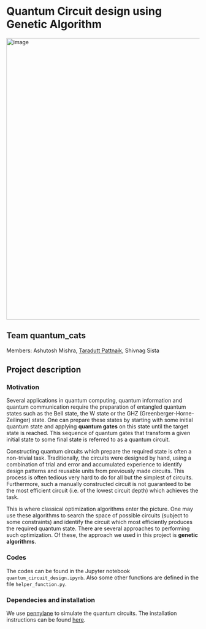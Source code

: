 # Quantum Circuit design using Genetic Algorithm
<img width="734" alt="image" src="https://user-images.githubusercontent.com/61776089/221965284-da1d37a4-b619-4e44-9365-8c53465852e6.png">



## Team quantum_cats
Members: Ashutosh Mishra, [Taradutt Pattnaik](https://staradutt.github.io/), Shivnag Sista

## Project description
### Motivation

Several applications in quantum computing, quantum information and quantum communication require the preparation of entangled quantum states such as the Bell state, the W state or the GHZ (Greenberger-Horne-Zeilinger) state. One can prepare these states by starting with some initial quantum state and applying **quantum gates** on this state until the target state is reached. This sequence of quantum gates that transform a given initial state to some final state is referred to as a quantum circuit.

Constructing quantum circuits which prepare the required state is often a non-trivial task. Traditionally, the circuits were designed by hand, using a combination of trial and error and accumulated experience to identify design patterns and reusable units from previously made circuits. This process is often tedious very hard to do for all but the simplest of circuits. Furthermore, such a manually constructed circuit is not guaranteed to be the most efficient circuit (i.e. of the lowest circuit depth) which achieves the task.

This is where classical optimization algorithms enter the picture. One may use these algorithms to search the space of possible circuits (subject to some constraints) and identify the circuit which most efficiently produces the required quantum state. There are several approaches to performing such optimization. Of these, the approach we used in this project is **genetic algorithms**.


### Codes
The codes can be found in the Jupyter notebook `quantum_circuit_design.ipynb`. Also some other functions are defined in the file `helper_function.py`.


### Dependecies and installation
We use [pennylane](https://pennylane.ai/) to simulate the quantum circuits. The installation instructions can be found [here](https://pennylane.ai/install.html). 
